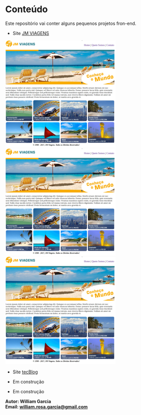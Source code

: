 # Conteúdo


Este repositório vai conter alguns pequenos projetos fron-end.

- Site [JM VIAGENS]()  

![homeSite](imagens-dos-projetos/g-img/1pp.png)
![homeSite](imagens-dos-projetos/g-img/1pp.png) 
![homeSite](imagens-dos-projetos/g-img/1pp.png)  

- Site [tecBlog]()  

- Em construção  

- Em construção  



**Autor: William Garcia**  
**Email: william.rosa.garcia@gmail.com**  
